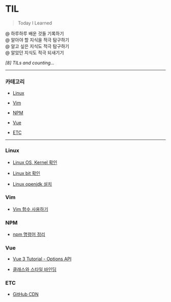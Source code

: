 # TIL

> Today I Learned

@ 하루하루 배운 것들 기록하기  
@ 알아야 할 지식을 적극 탐구하기  
@ 알고 싶은 지식도 적극 탐구하기  
@ 알았던 지식도 적극 되새기기

_[8] TILs and counting..._

---

### 카테고리

* [Linux](#linux)

* [Vim](#vim)

* [NPM](#npm)

* [Vue](#vue)

* [ETC](#etc)

---

### Linux

- [Linux OS, Kernel 확인](./linux/check_os_kernel.md)

- [Linux bit 확인](./linux/check_bit.md)

- [Linux openjdk 설치](./linux/install_open_jdk.md)

### Vim

- [Vim 함수 사용하기](./vim/use_function.md)

### NPM

- [npm 명령어 정리](./npm/npm_command.md)

### Vue

- [Vue 3 Tutorial - Options API](./vue/vue_3_tutorial_options.md)

- [클래스와 스타일 바인딩](./vue/vue_3_attribute_bindings.md)

### ETC

- [GitHub CDN](./etc/github_cdn.md)
